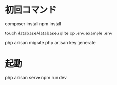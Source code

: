 # 初回コマンド

composer install 
npm install

touch database/database.sqlite
cp .env.example .env

php artisan migrate
php artisan key:generate

# 起動

php artisan serve
npm run dev